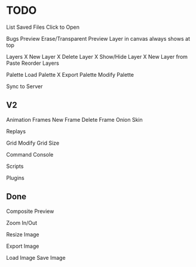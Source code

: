 TODO
====
List Saved Files
  Click to Open

Bugs
  Preview Erase/Transparent
  Preview Layer in canvas always shows at top

Layers
  X New Layer
  X Delete Layer
  X Show/Hide Layer
  X New Layer from Paste
  Reorder Layers

Palette
  Load Palette
  X Export Palette
  Modify Palette

Sync to Server

V2
----

Animation Frames
  New Frame
  Delete Frame
  Onion Skin

Replays

Grid
  Modify Grid Size

Command Console

Scripts

Plugins

Done
----
Composite Preview

Zoom In/Out

Resize Image

Export Image

Load Image
Save Image
